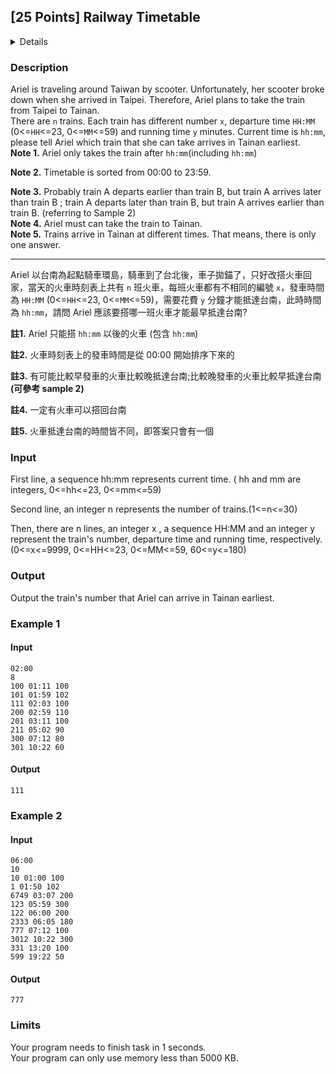 ## [25 Points] Railway Timetable
<details>
<summary>Details</summary>

Level: Easy  
Tags: Expression, If/else, Loop, Format I/O  
Problem ID: [_S-gGunL7wYo](https://ckj.imslab.org/#/problems/_S-gGunL7wYo)  
</details>

### Description
Ariel is traveling around Taiwan by scooter. Unfortunately, her scooter broke down when she arrived in Taipei. Therefore, Ariel plans to take the train from Taipei to Tainan.   
There are `n` trains. Each train has different number `x`, departure time `HH:MM` (0<=`HH`<=23, 0<=`MM`<=59) and running time `y` minutes. Current time is `hh:mm`, please tell Ariel which train that she can take arrives in Tainan earliest.  
 **Note 1.** Ariel only takes the train after `hh:mm`(including `hh:mm`)

**Note 2.** Timetable is sorted from 00:00 to 23:59.

**Note 3.** Probably train A departs earlier than train B, but train A arrives later than train B ; train A departs later than train B, but train A arrives earlier than train B. (referring to Sample 2)  
**Note 4.** Ariel must can take the train to Tainan.  
**Note 5.** Trains arrive in Tainan at different times. That means, there is only one answer.



---

  
Ariel 以台南為起點騎車環島，騎車到了台北後，車子拋錨了，只好改搭火車回家，當天的火車時刻表上共有 `n` 班火車，每班火車都有不相同的編號 `x`，發車時間為 `HH:MM` (0<=`HH`<=23, 0<=`MM`<=59)，需要花費 `y` 分鐘才能抵達台南，此時時間為 `hh:mm`，請問 Ariel 應該要搭哪一班火車才能最早抵達台南?  
  
**註1.** Ariel 只能搭 `hh:mm` 以後的火車 (包含 `hh:mm`)

**註2.** 火車時刻表上的發車時間是從 00:00 開始排序下來的

**註3.** 有可能比較早發車的火車比較晚抵達台南;比較晚發車的火車比較早抵達台南 **(可參考 sample 2)**

**註4.** 一定有火車可以搭回台南

**註5.** 火車抵達台南的時間皆不同，即答案只會有一個  



### Input
First line, a sequence hh:mm represents current time. ( hh and mm are integers, 0<=hh<=23, 0<=mm<=59)
Second line, an integer n represents the number of trains.(1<=n<=30)
Then, there are n lines, an integer x , a sequence HH:MM and an integer y represent the train's number, departure time and running time, respectively.  (0<=x<=9999, 0<=HH<=23, 0<=MM<=59, 60<=y<=180)
### Output
Output the train's number that Ariel can arrive in Tainan earliest.

### Example 1
#### Input
```
02:00
8
100 01:11 100
101 01:59 102
111 02:03 100
200 02:59 110
201 03:11 100
211 05:02 90
300 07:12 80
301 10:22 60
```
#### Output
```
111
```

### Example 2
#### Input
```
06:00
10
10 01:00 100
1 01:50 102
6749 03:07 200
123 05:59 300
122 06:00 200
2333 06:05 180
777 07:12 100
3012 10:22 300
331 13:20 100
599 19:22 50
```
#### Output
```
777
```

### Limits
Your program needs to finish task in 1 seconds.  
Your program can only use memory less than 5000 KB.  
